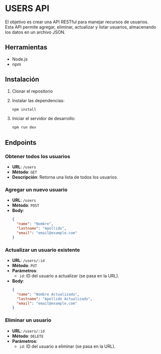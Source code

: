 # USERS API

El objetivo es crear una API RESTful para manejar recursos de usuarios. Esta API permite agregar, eliminar, actualizar y listar usuarios, almacenando los datos en un archivo JSON.

## Herramientas

- Node.js
- npm

## Instalación

1. Clonar el repositorio

2. Instalar las dependencias:

   ```bash
   npm install
   ```

3. Iniciar el servidor de desarrollo:
   ```bash
   npm run dev
   ```

## Endpoints

### Obtener todos los usuarios

- **URL**: `/users`
- **Método**: `GET`
- **Descripción**: Retorna una lista de todos los usuarios.

### Agregar un nuevo usuario

- **URL**: `/users`
- **Método**: `POST`
- **Body**:
  ```json
  {
    "name": "Nombre",
    "lastname": "Apellido",
    "email": "email@example.com"
  }
  ```

### Actualizar un usuario existente

- **URL**: `/users/:id`
- **Método**: `PUT`
- **Parámetros**:
  - `id`: ID del usuario a actualizar (se pasa en la URL).
- **Body**:
  ```json
  {
    "name": "Nombre Actualizado",
    "lastname": "Apellido Actualizado",
    "email": "email@example.com"
  }
  ```

### Eliminar un usuario

- **URL**: `/users/:id`
- **Método**: `DELETE`
- **Parámetros**:
  - `id`: ID del usuario a eliminar (se pasa en la URL).
